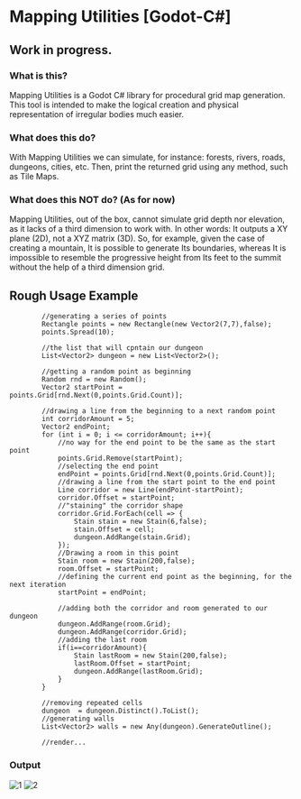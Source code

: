 # Mapping Utilities [Godot-C#]
## Work in progress.
### What is this?
Mapping Utilities is a Godot C# library for procedural grid map generation.
This tool is intended to make the logical creation and physical representation of irregular bodies much easier. 
### What does this do?
With Mapping Utilities we can simulate, for instance: forests, rivers, roads, dungeons, cities, etc. Then, print the returned grid using any method, such as Tile Maps.
### What does this NOT do? (As for now)
Mapping Utilities, out of the box, cannot simulate grid depth nor elevation, as it lacks of a third dimension to work with. 
In other words: It outputs a XY plane (2D), not a XYZ matrix (3D).
So, for example, given the case of creating a mountain, It is possible to generate Its boundaries, whereas It is impossible to resemble the progressive height from Its feet to the summit without the help of a third dimension grid.
## Rough Usage Example
```
		//generating a series of points
		Rectangle points = new Rectangle(new Vector2(7,7),false);
		points.Spread(10);

		//the list that will cpntain our dungeon
		List<Vector2> dungeon = new List<Vector2>();

		//getting a random point as beginning
		Random rnd = new Random();
		Vector2 startPoint = points.Grid[rnd.Next(0,points.Grid.Count)];

		//drawing a line from the beginning to a next random point
		int corridorAmount = 5;
		Vector2 endPoint;
		for (int i = 0; i <= corridorAmount; i++){
			//no way for the end point to be the same as the start point
			points.Grid.Remove(startPoint);
			//selecting the end point
			endPoint = points.Grid[rnd.Next(0,points.Grid.Count)];
			//drawing a line from the start point to the end point
			Line corridor = new Line(endPoint-startPoint);
			corridor.Offset = startPoint;
			//"staining" the corridor shape
			corridor.Grid.ForEach(cell => {
				Stain stain = new Stain(6,false);
				stain.Offset = cell;
				dungeon.AddRange(stain.Grid);
			});
			//Drawing a room in this point
			Stain room = new Stain(200,false);
			room.Offset = startPoint;
			//defining the current end point as the beginning, for the next iteration
			startPoint = endPoint;

			//adding both the corridor and room generated to our dungeon
			dungeon.AddRange(room.Grid);
			dungeon.AddRange(corridor.Grid);
			//adding the last room
			if(i==corridorAmount){ 
				Stain lastRoom = new Stain(200,false);
				lastRoom.Offset = startPoint;
				dungeon.AddRange(lastRoom.Grid);
			}
		}

		//removing repeated cells
		dungeon  = dungeon.Distinct().ToList();
		//generating walls
		List<Vector2> walls = new Any(dungeon).GenerateOutline();

		//render...
```
### Output
![1](https://user-images.githubusercontent.com/47353542/158003020-0b9fb7e1-1037-4cdf-9126-c7a912780318.jpg)
![2](https://user-images.githubusercontent.com/47353542/158003022-da68ab6c-42e4-4eef-8834-9078ab6af0d8.jpg)
